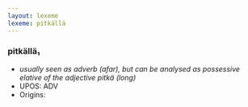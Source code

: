 ```yaml
---
layout: lexeme
lexeme: pitkällä
---
```


###  pitkällä₁

* _usually seen as adverb (afar), but can be analysed as possessive elative of the adjective *pitkä* (long)_
* UPOS:  ADV
* Origins: 

